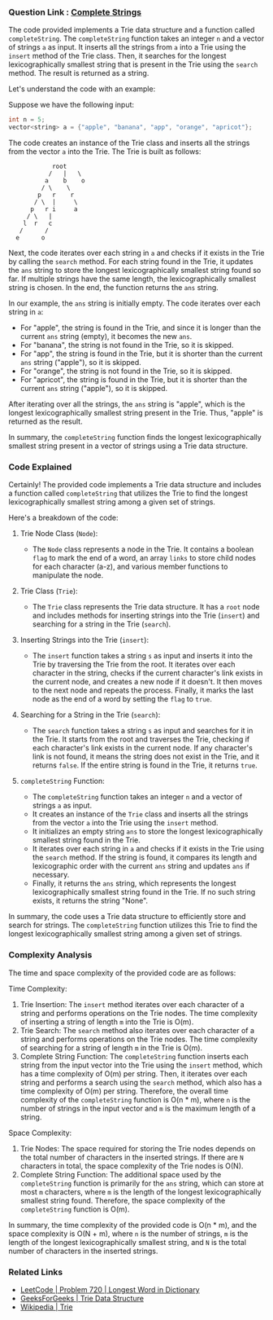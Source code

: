 ### Question Link : [Complete Strings](https://www.codingninjas.com/studio/problems/complete-string_2687860?utm_source=youtube&utm_medium=affiliate&utm_campaign=striver_tries_videos)

The code provided implements a Trie data structure and a function called `completeString`. The `completeString` function takes an integer `n` and a vector of strings `a` as input. It inserts all the strings from `a` into a Trie using the `insert` method of the Trie class. Then, it searches for the longest lexicographically smallest string that is present in the Trie using the `search` method. The result is returned as a string.

Let's understand the code with an example:

Suppose we have the following input:
```cpp
int n = 5;
vector<string> a = {"apple", "banana", "app", "orange", "apricot"};
```

The code creates an instance of the Trie class and inserts all the strings from the vector `a` into the Trie. The Trie is built as follows:

```
            root
           /   |   \
          a    b    o
         / \    \     
        p   r    r    
       / \  |     \
      p   r i     a
     / \   |        
    l  r   c      
   /      /        
  e      o
```

Next, the code iterates over each string in `a` and checks if it exists in the Trie by calling the `search` method. For each string found in the Trie, it updates the `ans` string to store the longest lexicographically smallest string found so far. If multiple strings have the same length, the lexicographically smallest string is chosen. In the end, the function returns the `ans` string.

In our example, the `ans` string is initially empty. The code iterates over each string in `a`:

- For "apple", the string is found in the Trie, and since it is longer than the current `ans` string (empty), it becomes the new `ans`.
- For "banana", the string is not found in the Trie, so it is skipped.
- For "app", the string is found in the Trie, but it is shorter than the current `ans` string ("apple"), so it is skipped.
- For "orange", the string is not found in the Trie, so it is skipped.
- For "apricot", the string is found in the Trie, but it is shorter than the current `ans` string ("apple"), so it is skipped.

After iterating over all the strings, the `ans` string is "apple", which is the longest lexicographically smallest string present in the Trie. Thus, "apple" is returned as the result.

In summary, the `completeString` function finds the longest lexicographically smallest string present in a vector of strings using a Trie data structure.


### Code Explained

Certainly! The provided code implements a Trie data structure and includes a function called `completeString` that utilizes the Trie to find the longest lexicographically smallest string among a given set of strings.

Here's a breakdown of the code:

1. Trie Node Class (`Node`):
   - The `Node` class represents a node in the Trie. It contains a boolean `flag` to mark the end of a word, an array `links` to store child nodes for each character (a-z), and various member functions to manipulate the node.

2. Trie Class (`Trie`):
   - The `Trie` class represents the Trie data structure. It has a `root` node and includes methods for inserting strings into the Trie (`insert`) and searching for a string in the Trie (`search`).

3. Inserting Strings into the Trie (`insert`):
   - The `insert` function takes a string `s` as input and inserts it into the Trie by traversing the Trie from the root. It iterates over each character in the string, checks if the current character's link exists in the current node, and creates a new node if it doesn't. It then moves to the next node and repeats the process. Finally, it marks the last node as the end of a word by setting the `flag` to `true`.

4. Searching for a String in the Trie (`search`):
   - The `search` function takes a string `s` as input and searches for it in the Trie. It starts from the root and traverses the Trie, checking if each character's link exists in the current node. If any character's link is not found, it means the string does not exist in the Trie, and it returns `false`. If the entire string is found in the Trie, it returns `true`.

5. `completeString` Function:
   - The `completeString` function takes an integer `n` and a vector of strings `a` as input.
   - It creates an instance of the `Trie` class and inserts all the strings from the vector `a` into the Trie using the `insert` method.
   - It initializes an empty string `ans` to store the longest lexicographically smallest string found in the Trie.
   - It iterates over each string in `a` and checks if it exists in the Trie using the `search` method. If the string is found, it compares its length and lexicographic order with the current `ans` string and updates `ans` if necessary.
   - Finally, it returns the `ans` string, which represents the longest lexicographically smallest string found in the Trie. If no such string exists, it returns the string "None".

In summary, the code uses a Trie data structure to efficiently store and search for strings. The `completeString` function utilizes this Trie to find the longest lexicographically smallest string among a given set of strings.

### Complexity Analysis

The time and space complexity of the provided code are as follows:

Time Complexity:
1. Trie Insertion: The `insert` method iterates over each character of a string and performs operations on the Trie nodes. The time complexity of inserting a string of length `m` into the Trie is O(m).
2. Trie Search: The `search` method also iterates over each character of a string and performs operations on the Trie nodes. The time complexity of searching for a string of length `m` in the Trie is O(m).
3. Complete String Function: The `completeString` function inserts each string from the input vector into the Trie using the `insert` method, which has a time complexity of O(m) per string. Then, it iterates over each string and performs a search using the `search` method, which also has a time complexity of O(m) per string. Therefore, the overall time complexity of the `completeString` function is O(n * m), where `n` is the number of strings in the input vector and `m` is the maximum length of a string.

Space Complexity:
1. Trie Nodes: The space required for storing the Trie nodes depends on the total number of characters in the inserted strings. If there are `N` characters in total, the space complexity of the Trie nodes is O(N).
2. Complete String Function: The additional space used by the `completeString` function is primarily for the `ans` string, which can store at most `m` characters, where `m` is the length of the longest lexicographically smallest string found. Therefore, the space complexity of the `completeString` function is O(m).

In summary, the time complexity of the provided code is O(n * m), and the space complexity is O(N + m), where `n` is the number of strings, `m` is the length of the longest lexicographically smallest string, and `N` is the total number of characters in the inserted strings.

### Related Links

* [LeetCode | Problem 720 | Longest Word in Dictionary](https://leetcode.com/problems/longest-word-in-dictionary/)
* [GeeksForGeeks | Trie Data Structure](https://www.geeksforgeeks.org/trie-insert-and-search/)
* [Wikipedia | Trie](https://en.wikipedia.org/wiki/Trie)





